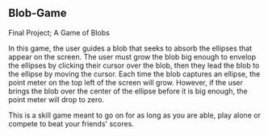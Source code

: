 ## Blob-Game
Final Project; A Game of Blobs

In this game, the user guides a blob that seeks to absorb the ellipses that appear on the screen. The user must grow the blob big enough to envelop the ellipses by clicking their cursor over the blob, then they lead the blob to the ellipse by moving the cursor. Each time the blob captures an ellipse, the point meter on the top left of the screen will grow. However, if the user brings the blob over the center of the ellipse before it is big enough, the point meter will drop to zero. 

This is a skill game meant to go on for as long as you are able, play alone or compete to beat your friends' scores. 
